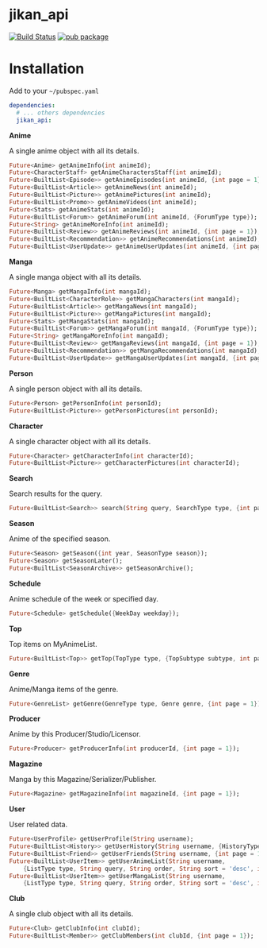 # jikan_api

[![Build Status](https://travis-ci.com/javoeria/jikan-dart.svg?branch=master)](https://travis-ci.com/javoeria/jikan-dart)
[![pub package](https://img.shields.io/pub/v/jikan_api.svg)](https://pub.dartlang.org/packages/jikan_api)

# Installation
Add to your `~/pubspec.yaml`
```yaml
dependencies:
  # ... others dependencies
  jikan_api:
```

**Anime**

A single anime object with all its details.

```dart
Future<Anime> getAnimeInfo(int animeId);
Future<CharacterStaff> getAnimeCharactersStaff(int animeId);
Future<BuiltList<Episode>> getAnimeEpisodes(int animeId, {int page = 1});
Future<BuiltList<Article>> getAnimeNews(int animeId);
Future<BuiltList<Picture>> getAnimePictures(int animeId);
Future<BuiltList<Promo>> getAnimeVideos(int animeId);
Future<Stats> getAnimeStats(int animeId);
Future<BuiltList<Forum>> getAnimeForum(int animeId, {ForumType type});
Future<String> getAnimeMoreInfo(int animeId);
Future<BuiltList<Review>> getAnimeReviews(int animeId, {int page = 1});
Future<BuiltList<Recommendation>> getAnimeRecommendations(int animeId);
Future<BuiltList<UserUpdate>> getAnimeUserUpdates(int animeId, {int page = 1});
```

**Manga**

A single manga object with all its details.

```dart
Future<Manga> getMangaInfo(int mangaId);
Future<BuiltList<CharacterRole>> getMangaCharacters(int mangaId);
Future<BuiltList<Article>> getMangaNews(int mangaId);
Future<BuiltList<Picture>> getMangaPictures(int mangaId);
Future<Stats> getMangaStats(int mangaId);
Future<BuiltList<Forum>> getMangaForum(int mangaId, {ForumType type});
Future<String> getMangaMoreInfo(int mangaId);
Future<BuiltList<Review>> getMangaReviews(int mangaId, {int page = 1});
Future<BuiltList<Recommendation>> getMangaRecommendations(int mangaId);
Future<BuiltList<UserUpdate>> getMangaUserUpdates(int mangaId, {int page = 1});
```

**Person**

A single person object with all its details.

```dart
Future<Person> getPersonInfo(int personId);
Future<BuiltList<Picture>> getPersonPictures(int personId);
```

**Character**

A single character object with all its details.

```dart
Future<Character> getCharacterInfo(int characterId);
Future<BuiltList<Picture>> getCharacterPictures(int characterId);
```

**Search**

Search results for the query.

```dart
Future<BuiltList<Search>> search(String query, SearchType type, {int page = 1});
```

**Season**

Anime of the specified season.

```dart
Future<Season> getSeason({int year, SeasonType season});
Future<Season> getSeasonLater();
Future<BuiltList<SeasonArchive>> getSeasonArchive();
```

**Schedule**

Anime schedule of the week or specified day.

```dart
Future<Schedule> getSchedule({WeekDay weekday});
```

**Top**

Top items on MyAnimeList.

```dart
Future<BuiltList<Top>> getTop(TopType type, {TopSubtype subtype, int page = 1});
```

**Genre**

Anime/Manga items of the genre.

```dart
Future<GenreList> getGenre(GenreType type, Genre genre, {int page = 1});
```

**Producer**

Anime by this Producer/Studio/Licensor.

```dart
Future<Producer> getProducerInfo(int producerId, {int page = 1});
```

**Magazine**

Manga by this Magazine/Serializer/Publisher.

```dart
Future<Magazine> getMagazineInfo(int magazineId, {int page = 1});
```

**User**

User related data.

```dart
Future<UserProfile> getUserProfile(String username);
Future<BuiltList<History>> getUserHistory(String username, {HistoryType type});
Future<BuiltList<Friend>> getUserFriends(String username, {int page = 1});
Future<BuiltList<UserItem>> getUserAnimeList(String username,
    {ListType type, String query, String order, String sort = 'desc', int page = 1});
Future<BuiltList<UserItem>> getUserMangaList(String username,
    {ListType type, String query, String order, String sort = 'desc', int page = 1});
```

**Club**

A single club object with all its details.

```dart
Future<Club> getClubInfo(int clubId);
Future<BuiltList<Member>> getClubMembers(int clubId, {int page = 1});
```
